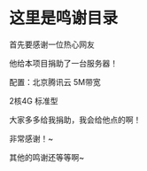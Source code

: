 # 这里是鸣谢目录

首先要感谢一位热心网友

他给本项目捐助了一台服务器！

配置：北京腾讯云 5M带宽

2核4G 标准型

大家多多给我捐助，我会给他点的啊！

非常感谢！~

其他的鸣谢还等等啊~
